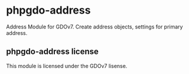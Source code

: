 # phpgdo-address

Address Module for GDOv7. Create address objects, settings for primary address.


## phpgdo-address license

This module is licensed under the GDOv7 lisense.
